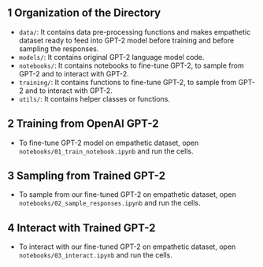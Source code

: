 ## 1 Organization of the Directory
 * `data/`: It contains data pre-processing functions and makes empathetic dataset ready to feed into GPT-2 model before training and before sampling the responses.
 * `models/`: It contains original GPT-2 language model code.
 * `notebooks/`: It contains notebooks to fine-tune GPT-2, to sample from GPT-2 and to interact with GPT-2.
 * `training/`: It contains functions to fine-tune GPT-2, to sample from GPT-2 and to interact with GPT-2.
 * `utils/`: It contains helper classes or functions.

## 2 Training from OpenAI GPT-2 

 * To fine-tune GPT-2 model on empathetic dataset, open `notebooks/01_train_notebook.ipynb` and run the cells.

## 3 Sampling from Trained GPT-2 

 * To sample from our fine-tuned GPT-2 on empathetic dataset, open `notebooks/02_sample_responses.ipynb` and run the cells.

## 4 Interact with Trained GPT-2

 * To interact with our fine-tuned GPT-2 on empathetic dataset, open `notebooks/03_interact.ipynb` and run the cells.
